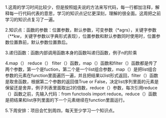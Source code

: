 1.这周的学习时间比较少，但是按照姐夫说的方法来写代码，每一行都加注释，解释每一行代码代表的意思，学习的知识点记忆更深刻，理解的很全面。这周把之前学习的知识点复习了一遍。

2.知识点：函数的参数：位置参数，默认参数，可变参数（*agrs），关键字参数（**kw，关键字参数以字典形式表现），位置参数和默认参数同时使用时，位置参数位置靠前，默认参数位置靠后。

3.递归函数：函数内部调用函数本身的函数叫递归函数，例子n的阶乘

4.map（） reduce（） filter（）函数，map（）函数和filter（）函数都是传了两个参数，第一个是fuction，第二个是一个list组合参数，map（）是把list组合参数的元素在function里面遍历一遍，并且把结果以list形式返回，filter（）函数是取舍函数，根据第二个参数的返回值True or False，决定list序列里面的元素是保留还是舍弃，例子列表里面取出2的倍数，reduce（）参数，每次引用reduce（）函数之前，先输入代码：from functools import reduce。reduce（）函数是把结果和list序列里面的下一个元素继续在function里面运行。

5.下周安排：项目会忙到周四，每天至少学习一个知识点。